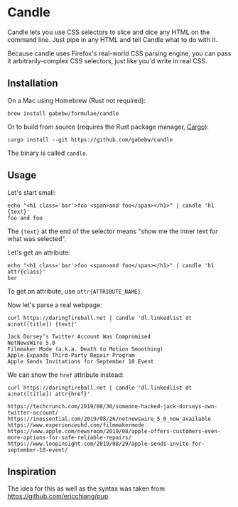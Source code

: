 # Candle

Candle lets you use CSS selectors to slice and dice any HTML on the command
line. Just pipe in any HTML and tell Candle what to do with it.

Because candle uses Firefox's real-world CSS parsing engine, you can pass it
arbitrarily-complex CSS selectors, just like you'd write in real CSS.

## Installation

On a Mac using Homebrew (Rust not required):

    brew install gabebw/formulae/candle

Or to build from source (requires the Rust package manager,
[Cargo](https://doc.rust-lang.org/cargo/getting-started/installation.html)):

    cargo install --git https://github.com/gabebw/candle

The binary is called `candle`.

## Usage

Let's start small:

    echo "<h1 class='bar'>foo <span>and foo</span></h1>" | candle 'h1 {text}'
    foo and foo

The `{text}` at the end of the selector means "show me the inner text for what was selected".

Let's get an attribute:

    echo "<h1 class='bar'>foo <span>and foo</span></h1>" | candle 'h1 attr{class}'
    bar

To get an attribute, use `attr{ATTRIBUTE_NAME}`.

Now let's parse a real webpage:

    curl https://daringfireball.net | candle 'dl.linkedlist dt a:not([title]) {text}'

    Jack Dorsey’s Twitter Account Was Compromised
    NetNewsWire 5.0
    Filmmaker Mode (a.k.a. Death to Motion Smoothing)
    Apple Expands Third-Party Repair Program
    Apple Sends Invitations for September 10 Event

We can show the `href` attribute instead:

    curl https://daringfireball.net | candle 'dl.linkedlist dt a:not([title]) attr{href}'

    https://techcrunch.com/2019/08/30/someone-hacked-jack-dorseys-own-twitter-account/
    https://inessential.com/2019/08/26/netnewswire_5_0_now_available
    https://www.experienceuhd.com/filmmakermode
    https://www.apple.com/newsroom/2019/08/apple-offers-customers-even-more-options-for-safe-reliable-repairs/
    https://www.loopinsight.com/2019/08/29/apple-sends-invite-for-september-10-event/

## Inspiration

The idea for this as well as the syntax was taken from
https://github.com/ericchiang/pup.
